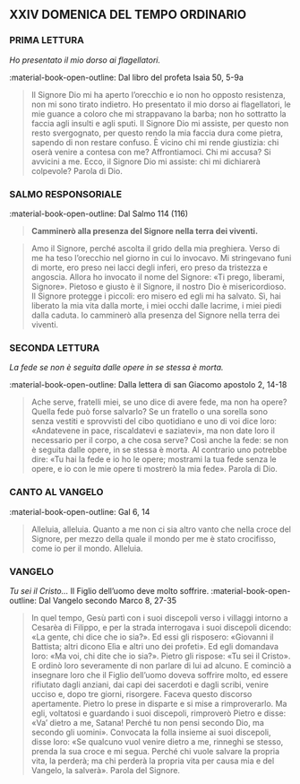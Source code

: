 ## XXIV DOMENICA DEL TEMPO ORDINARIO
> 
### PRIMA LETTURA
*Ho presentato il mio dorso ai flagellatori.*

:material-book-open-outline: Dal libro del profeta Isaìa
50, 5-9a

> Il Signore Dio mi ha aperto l’orecchio e io non ho opposto resistenza, non mi sono tirato indietro. Ho presentato il mio dorso ai flagellatori, le mie guance a coloro che mi strappavano la barba; non ho sottratto la faccia agli insulti e agli sputi. Il Signore Dio mi assiste, per questo non resto svergognato, per questo rendo la mia faccia dura come pietra, sapendo di non restare confuso. È vicino chi mi rende giustizia: chi oserà venire a contesa con me? Affrontiamoci. Chi mi accusa? Si avvicini a me. Ecco, il Signore Dio mi assiste: chi mi dichiarerà colpevole? Parola di Dio.
> 
### SALMO RESPONSORIALE
:material-book-open-outline: Dal Salmo 114 (116)

>**Camminerò alla presenza del Signore nella terra dei viventi.**

> Amo il Signore, perché ascolta
> il grido della mia preghiera.
> Verso di me ha teso l’orecchio
> nel giorno in cui lo invocavo.
> Mi stringevano funi di morte,
> ero preso nei lacci degli inferi,
> ero preso da tristezza e angoscia.
> Allora ho invocato il nome del Signore:
> «Ti prego, liberami, Signore».
> Pietoso e giusto è il Signore,
> il nostro Dio è misericordioso.
> Il Signore protegge i piccoli:
> ero misero ed egli mi ha salvato.
> Sì, hai liberato la mia vita dalla morte,
> i miei occhi dalle lacrime,
> i miei piedi dalla caduta.
> Io camminerò alla presenza del Signore
> nella terra dei viventi.
> 
### SECONDA LETTURA
*La fede se non è seguita dalle opere in se stessa è morta.*

:material-book-open-outline: Dalla lettera di san Giacomo apostolo
2, 14-18

> Ache serve, fratelli miei, se uno dice di avere fede, ma non ha opere? Quella fede può forse salvarlo? Se un fratello o una sorella sono senza vestiti e sprovvisti del cibo quotidiano e uno di voi dice loro: «Andatevene in pace, riscaldatevi e saziatevi», ma non date loro il necessario per il corpo, a che cosa serve? Così anche la fede: se non è seguita dalle opere, in se stessa è morta. Al contrario uno potrebbe dire: «Tu hai la fede e io ho le opere; mostrami la tua fede senza le opere, e io con le mie opere ti mostrerò la mia fede». Parola di Dio.
> 
### CANTO AL VANGELO
:material-book-open-outline: Gal 6, 14

> Alleluia, alleluia.
> Quanto a me non ci sia altro vanto
> che nella croce del Signore,
> per mezzo della quale il mondo per me è stato crocifisso,
> come io per il mondo.
> Alleluia.
> 
### VANGELO
*Tu sei il Cristo…*
Il Figlio dell’uomo deve molto soffrire.
:material-book-open-outline: 
Dal Vangelo secondo Marco
8, 27-35
> 
> In quel tempo, Gesù partì con i suoi discepoli verso i villaggi intorno a Cesarèa di Filippo, e per la strada interrogava i suoi discepoli dicendo: «La gente, chi dice che io sia?». Ed essi gli risposero: «Giovanni il Battista; altri dicono Elìa e altri uno dei profeti». Ed egli domandava loro: «Ma voi, chi dite che io sia?». Pietro gli rispose: «Tu sei il Cristo». E ordinò loro severamente di non parlare di lui ad alcuno. E cominciò a insegnare loro che il Figlio dell’uomo doveva soffrire molto, ed essere rifiutato dagli anziani, dai capi dei sacerdoti e dagli scribi, venire ucciso e, dopo tre giorni, risorgere. Faceva questo discorso apertamente. Pietro lo prese in disparte e si mise a rimproverarlo. Ma egli, voltatosi e guardando i suoi discepoli, rimproverò Pietro e disse: «Va’ dietro a me, Satana! Perché tu non pensi secondo Dio, ma secondo gli uomini». Convocata la folla insieme ai suoi discepoli, disse loro: «Se qualcuno vuol venire dietro a me, rinneghi se stesso, prenda la sua croce e mi segua. Perché chi vuole salvare la propria vita, la perderà; ma chi perderà la propria vita per causa mia e del Vangelo, la salverà». Parola del Signore.